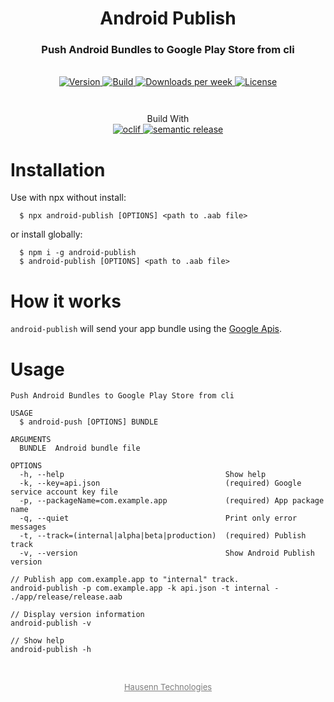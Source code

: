 <h1 align="center" style="border-bottom: none;">Android Publish</h1>
<h3 align="center">Push Android Bundles to Google Play Store from cli</h3>
<br />
<div align="center" style="margin-bottom: 3em">
  <a href="https://npmjs.org/package/android-publish">
    <img alt="Version" src="https://img.shields.io/npm/v/android-publish.svg">
  </a>
  <a href="https://github.com/HausennTechnologies/android-publish/actions/workflows/build.yml">
    <img alt="Build" src="https://github.com/HausennTechnologies/android-publish/actions/workflows/release.yml/badge.svg?branch=master">
  </a>
  <a href="https://npmjs.org/package/android-publish">
    <img alt="Downloads per week" src="https://img.shields.io/npm/dw/android-publish.svg">
  </a>
    <a href="https://github.com/HausennTechnologies/android-publish/blob/master/LICENSE.md">
    <img alt="License" src="https://img.shields.io/npm/l/android-publish.svg">
  </a>
</div>

<p align="center">
Build With
<br />
<a href="https://oclif.io">
    <img alt="oclif" src="https://img.shields.io/badge/cli-oclif-brightgreen.svg">
  </a>
  <a href="https://github.com/semantic-release/semantic-release">
    <img alt="semantic release" src="https://img.shields.io/badge/%20%20%F0%9F%93%A6%F0%9F%9A%80-semantic--release-e10079.svg">
  </a>
</p>

# Installation

Use with npx without install:

```sh-session
  $ npx android-publish [OPTIONS] <path to .aab file>
```

or install globally:

```sh-session
  $ npm i -g android-publish
  $ android-publish [OPTIONS] <path to .aab file>

```

# How it works

`android-publish` will send your app bundle using the
[Google Apis](https://developers.google.com/android-publisher/api-ref/rest).

# Usage

```
Push Android Bundles to Google Play Store from cli

USAGE
  $ android-push [OPTIONS] BUNDLE

ARGUMENTS
  BUNDLE  Android bundle file

OPTIONS
  -h, --help                                    Show help
  -k, --key=api.json                            (required) Google service account key file
  -p, --packageName=com.example.app             (required) App package name
  -q, --quiet                                   Print only error messages
  -t, --track=(internal|alpha|beta|production)  (required) Publish track
  -v, --version                                 Show Android Publish version
```

```sh-session
// Publish app com.example.app to "internal" track.
android-publish -p com.example.app -k api.json -t internal - ./app/release/release.aab

// Display version information
android-publish -v

// Show help
android-publish -h
```

<br/>
<p align="center">
  <a style="color: #7c7c7c; font-size: small; margin-top: 2em" href="https://www.hausenn.com.br">
  Hausenn Technologies
  </a>
</p>
